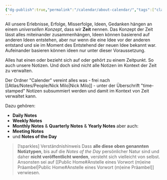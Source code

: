 ```yaml
---
{"dg-publish":true,"permalink":"/calendar/about-calendar/","tags":["class/admin"],"noteIcon":""}
---
```


All unsere Erlebnisse, Erfolge, Misserfolge, Ideen, Gedanken hängen an einem *universellen Konzept*, dass wir **Zeit** nennen. Das Konzept der Zeit lässt alles miteinander zusammenhängen, Ideen können basierend auf anderen Ideen entstehen, aber nur wenn die eine Idee vor der anderen entstand und sie im Moment des Entstehend der neuen Idee bekannt war. Aufeinander basieren können ideen nur unter dieser Voraussetzung.

Alles hat einen oder bezieht sich auf oder gehört zu einem Zeitpunkt. So auch unsere Notizen. Und doch sind nicht alle Notizen im Kontext der Zeit zu verwalten.

Der Ordner "Calender" vereint alles was - frei nach [[Atlas/Notes/People/Nick Milo\|Nick Milo]] - unter der Überschrift "time-stamped" Notizen subsummiert werden und damit im Kontext von Zeit verwaltet kann.  

Dazu gehören:
- **Daily Notes** 
- **Weekly Notes**
- **Monthly Notes** & **Quarterly Notes** &  **Yearly Notes**
aber auch: 
- **Meeting Notes**
- und **Notes of the Day**

> [!sparkles] Verständnishinweis
> Dass **alle diese oben genannten Notiztypen**, bis auf die *Notes of the Day* persönlicher Natur sind und daher **nicht veröffentlicht werden**, versteht sich vielleicht von selbst. 
> Ansonsten sei auf [[Public Home#Anstelle eines Vorwort (m)eine Präambel\|Public Home#Anstelle eines Vorwort (m)eine Präambel]] verwiesen.

